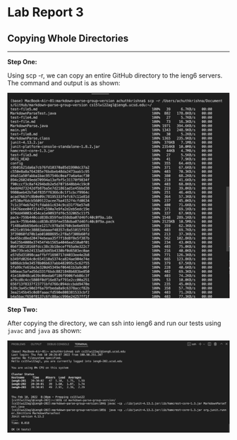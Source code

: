 # Lab Report 3
## Copying Whole Directories
---
**Step One:**

Using scp -r, we can copy an entire GitHub directory to the ieng6 servers. The command and output is as shown:

![Image](LabReport3Screenshot1.png)

**Step Two:**

After copying the directory, we can ssh into ieng6 and run our tests using `javac` and `java` as shown:

![Image](LabReport3Screenshot2.png)
